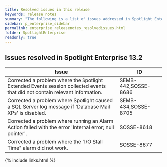 ```yaml
---
title: Resolved issues in this release
keywords: release notes
summary: "The following is a list of issues addressed in Spotlight Enterprise 13.2"
sidebar: p_enterprise_sidebar
permalink: enterprise_releasenotes_resolvedissues.html
folder: SpotlightEnterprise
readonly: true
---
```




## Issues resolved in Spotlight Enterprise 13.2

Issue | ID
------|---
Corrected a problem where the Spotlight Extended Events session collected events that did not contain relevant information. | SEMB-442,SOSSE-8686
Corrected a problem where Spotlight caused a SQL Server log message if 'Database Mail XPs' is disabled. | SEMB-434,SOSSE-8705
Corrected a problem where running an Alarm Action failed with the error 'Internal error; null pointer'. | SOSSE-8618
Corrected a problem where the "I/O Stall Time" alarm did not work. | SOSSE-8677


{% include links.html %}

